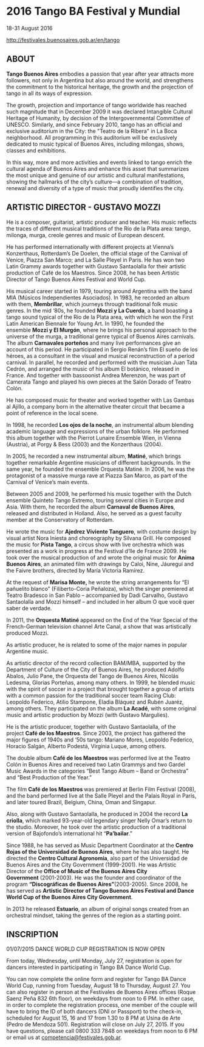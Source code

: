 2016 Tango BA Festival y Mundial
================================

18-31 August 2016


http://festivales.buenosaires.gob.ar/en/tango


## ABOUT

__Tango Buenos Aires__ embodies a passion that year after year 
attracts more followers, not only in Argentina but also around the world, and strengthens the commitment to the historical heritage, the growth and the projection of tango in all its ways of expression.

The growth, projection and importance of tango worldwide has reached such magnitude that in December 2009 it was declared Intangible Cultural Heritage of Humanity, by decision of the Intergovernmental Committee of UNESCO. Similarly, and since February 2010, tango has an official and exclusive auditorium in the City: the "Teatro de la Ribera" in La Boca neighborhood. All programming in this auditorium will be exclusively dedicated to music typical of Buenos Aires, including milongas, shows, classes and exhibitions.

In this way, more and more activities and events linked to tango enrich the cultural agenda of Buenos Aires and enhance this asset that summarizes the most unique and genuine of our artistic and cultural manifestations, showing the hallmarks of the city’s culture—a combination of tradition, renewal and diversity of a type of music that proudly identifies the city.


## ARTISTIC DIRECTOR - GUSTAVO MOZZI

He is a composer, guitarist, artistic producer and teacher. His music reflects the traces of different musical traditions of the Río de la Plata area: tango, milonga,&nbsp;murga, creole genres and music of European descent.

He has performed internationally with different projects at Vienna’s Konzerthaus, Rotterdam’s De Doelen, the official stage of the Carnival of Venice, Piazza San Marco; and La Salle Pleyel in Paris. He has won two Latin Grammy awards together with Gustavo Santaolalla for their artistic production of&nbsp;Café de los Maestros. Since 2008, he has been Artistic Director of Tango Buenos Aires Festival and World Cup.

His musical career started in 1979, touring around Argentina with the band MIA (Músicos Independientes Asociados). In 1983, he recorded an album with them,&nbsp;<strong>Membrillar</strong>, which journeys through traditional folk music genres. In the mid ‘80s, he founded&nbsp;<strong>Mozzi y La Cuerda</strong>, a band boasting a tango sound typical of the Rio de la Plata area, with which he won the First Latin American Biennale for Young Art. In 1990, he founded the ensemble&nbsp;<strong>Mozzi y El Murgón</strong>, where he brings his personal approach to the universe of the&nbsp;murga, a traditional genre typical of Buenos Aires carnivals. The album&nbsp;<strong>Carnavales porteños&nbsp;</strong>and many live performances give an account of this period. He participated in Sergio Renán’s film&nbsp;El sueño de los héroes, as a consultant in the visual and musical reconstruction of a period carnival. In parallel, he recorded and performed with the musician Juan Tata Cedrón, and arranged the music of his album&nbsp;El botánico, released in France. And together with bassoonist Andrea Merenzon, he was part of Camerata Tango and played his own pieces at the Salón Dorado of Teatro Colón.

He has composed music for theater and worked together with&nbsp;Las Gambas al Ajillo, a company born in the alternative theater circuit that became a point of reference in the local scene.

In 1998, he recorded&nbsp;<strong>Los ojos de la noche</strong>, an instrumental album blending academic language and expressions of the urban folklore. He performed this album together with the Pierrot Lunaire Ensemble Wien, in Vienna (Austria), at Porgy &amp; Bess (2003) and the&nbsp;Konzerthaus&nbsp;(2004).

In 2005, he recorded a new instrumental album,&nbsp;<strong>Matiné</strong>, which brings together remarkable Argentine musicians of different backgrounds. In the same year, he founded the ensemble Orquesta Matiné. In 2006, he was the protagonist of a massive&nbsp;murga&nbsp;rave at Piazza San Marco, as part of the Carnival of Venice’s main events.

Between 2005 and 2009, he performed his music together with the Dutch ensemble Quinteto Tango Extremo, touring several cities in Europe and Asia. With them, he recorded the album&nbsp;<strong>Carnaval de Buenos Aires</strong>, released and distributed in Holland. Also, he served as a guest faculty member at the Conservatory of Rotterdam.

He wrote the music for&nbsp;<strong>Ajedrez Viviente Tanguero</strong>, with costume design by visual artist Nora Iniesta and choreography by Silvana Grill. He composed the music for&nbsp;<strong>Pista Tango</strong>, a circus show with live orchestra which was presented as a work in progress at the Festival d’Ile de France 2009. He took over the musical production of and wrote the original music for&nbsp;<strong>Anima Buenos Aires</strong>,<strong>&nbsp;</strong>an animated film with drawings by Caloi, Nine, Jáuregui and the Faivre brothers, directed by María Victoria Ramírez.

At the request of&nbsp;<strong>Marisa Monte,&nbsp;</strong>he wrote the string arrangements for “El pañuelito blanco”&nbsp;(Filiberto-Coria Peñaloza), which the singer premiered at Teatro Bradesco in San Pablo – accompanied by Dadi Carvalho, Gustavo Santaolalla and Mozzi himself – and included in her album&nbsp;O que você quer saber de verdade.

In 2011, the&nbsp;<strong>Orquesta Matiné&nbsp;</strong>appeared on the End of the Year Special of the French-German television channel Arte Canal, a show that was artistically produced Mozzi.

As artistic producer, he is related to some of the major names in popular Argentine music.

As artistic director of the record collection BAM/MBA, supported by the Department of Culture of the City of Buenos Aires, he produced Adolfo Abalos, Julio Pane, the Orquesta del Tango de Buenos Aires, Nicolás Ledesma, Glorias Porteñas, among many others. In 1999, he blended music with the spirit of soccer in a project that brought together a group of artists with a common passion for the traditional soccer team Racing Club: Leopoldo Federico, Atilio Stampone, Eladia Bláquez and Rubén Juaréz, among others. They participated on the album&nbsp;<strong>La Acadé</strong>, with some original music and artistic production by Mozzi (with Gustavo Margulies).

He is the artistic producer, together with Gustavo Santaolalla, of the project&nbsp;<strong>Café de los Maestros</strong>. Since 2003, the project has gathered the major figures of 1940s and ‘50s tango: Mariano Mores, Leopoldo Federico, Horacio Salgán, Alberto Podestá, Virginia Luque, among others.

The double album&nbsp;<strong>Café de los Maestros&nbsp;</strong>was performed live at the Teatro Colón in Buenos Aires and received two Latin Grammys and two Gardel Music Awards in the categories “Best Tango Album – Band or Orchestra” and “Best Production of the Year.”

The film&nbsp;<strong>Café de los Maestros&nbsp;</strong>was premiered at Berlin Film Festival (2008), and the band performed live at the Salle Pleyel and the Palais Royal in Paris, and later toured Brazil, Belgium, China, Oman and Singapur.

Also, along with Gustavo Santaolalla, he produced in 2004 the record&nbsp;<strong>La criolla</strong>, which marked 93-year-old legendary singer Nelly Omar’s return to the studio. Moreover, he took over the artistic production of a traditional version of Bajofondo’s international hit “<strong>Pa’bailar</strong>.”

Since 1988, he has served as Music Department Coordinator at the&nbsp;<strong>Centro Rojas of the Universidad de Buenos Aires</strong>,&nbsp;where he has also taught. He directed the&nbsp;<strong>Centro Cultural&nbsp;Agronomía</strong>, also part of the&nbsp;Universidad de Buenos Aires&nbsp;and the City Government (1999-2001). He was Artistic Director of the<strong>&nbsp;Office of Music of the Buenos Aires City Government</strong>&nbsp;(2001-2003). He was the founder and coordinator of the program&nbsp;<strong>“Discográficas de Buenos Aires”</strong>(2003-2005). Since 2008, he has served as&nbsp;<strong>Artistic Director of Tango Buenos Aires Festival and Dance World Cup&nbsp;of the Buenos Aires City Government</strong>.

In 2013 he released&nbsp;<strong>Estuario</strong>, an album of original songs created from an orchestral mindset, taking the genres of the region as a starting point.


## INSCRIPTION


01/07/2015
DANCE WORLD CUP REGISTRATION IS NOW OPEN

From today, Wednesday, until Monday, July 27, registration is open for dancers interested in participating in Tango BA Dance World Cup.

You can now complete the online form and register for Tango BA Dance World Cup, running from Tuesday, August 18 to Thursday, August 27. You can also register in person at the Festivales de Buenos Aires offices (Roque Saenz Peña 832 6th floor), on weekdays from noon to 6 PM. In either case, in order to complete the registration process, one member of the couple will have to bring the ID of both dancers (DNI or Passport) to the check-in, scheduled for August 15, 16 and 17 from 1.30 to 8 PM at Usina de Arte (Pedro de Mendoza 501). Registration will close on July 27, 2015. If you have questions, please call 0800 333 7848 on weekdays from noon to 6 PM or email us at competencia@festivales.gob.ar. 
